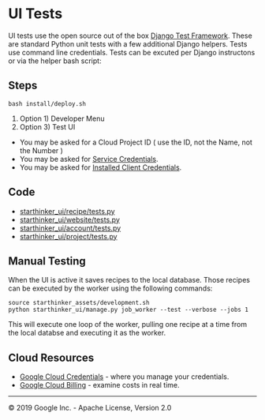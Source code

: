 # UI Tests

UI tests use the open source out of the box [Django Test Framework](https://docs.djangoproject.com/en/2.2/topics/testing/).
These are standard Python unit tests with a few additional Django helpers.  Tests use command line credentials.  Tests can
be excuted per Django instructons or via the helper bash script:

## Steps
```
bash install/deploy.sh
```

1. Option 1) Developer Menu
1. Option 3) Test UI
  - You may be asked for a Cloud Project ID ( use the ID, not the Name, not the Number )
  - You may be asked for [Service Credentials](cloud_service.md).
  - You may be asked for [Installed Client Credentials](cloud_client_installed.md).

## Code

  - [starthinker_ui/recipe/tests.py](../starthinker_ui/recipe/tests.py)
  - [starthinker_ui/website/tests.py](../starthinker_ui/website/tests.py)
  - [starthinker_ui/account/tests.py](../starthinker_ui/account/tests.py)
  - [starthinker_ui/project/tests.py](../starthinker_ui/project/tests.py)

## Manual Testing

When the UI is active it saves recipes to the local database.  Those recipes can be executed by the worker
using the following commands:

```
source starthinker_assets/development.sh
python starthinker_ui/manage.py job_worker --test --verbose --jobs 1
```

This will execute one loop of the worker, pulling one recipe at a time from the local databse and executing
it as the worker.


## Cloud Resources

  - [Google Cloud Credentials](https://console.cloud.google.com/apis/credentials) - where you manage your credentials.
  - [Google Cloud Billing](https://console.cloud.google.com/billing/linkedaccount) - examine costs in real time.

---
&copy; 2019 Google Inc. - Apache License, Version 2.0
